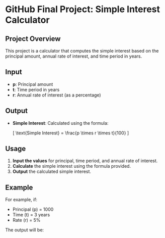 # GitHub Final Project: Simple Interest Calculator

## Project Overview

This project is a calculator that computes the simple interest based on the principal amount, annual rate of interest, and time period in years.

## Input

- **p**: Principal amount
- **t**: Time period in years
- **r**: Annual rate of interest (as a percentage)

## Output

- **Simple Interest**: Calculated using the formula:

  \[
  \text{Simple Interest} = \frac{p \times r \times t}{100}
  \]

## Usage

1. **Input the values** for principal, time period, and annual rate of interest.
2. **Calculate** the simple interest using the formula provided.
3. **Output** the calculated simple interest.

## Example

For example, if:
- Principal (p) = 1000
- Time (t) = 3 years
- Rate (r) = 5%

The output will be:
